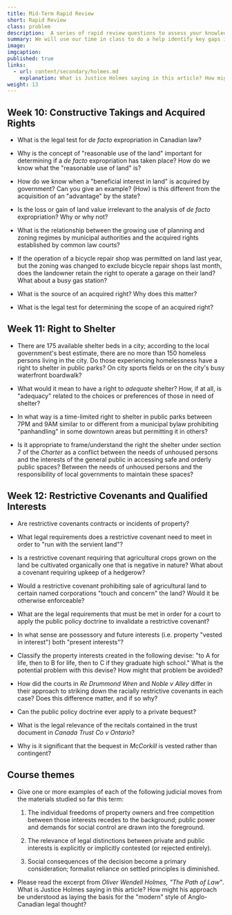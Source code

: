 ```yaml
---
title: Mid-Term Rapid Review
short: Rapid Review
class: problem
description:  A series of rapid review questions to assess your knowledge and understanding at the end term.
summary: We will use our time in class to do a help identify key gaps in your knowledge and understanding in the course this term, with an emphasis on the weeks since our last review. To that end, I have provided a list of "rapid review" questions for you to read and consider. I don’t suggest that you address them all in full detail. Instead, read each and consider your answer for no more than a minute or two. You can come back to these questions in more detail as part of your exam preparation--their purpose at this point is only to provide a check on what you've learned so far and to help you to discover where you can most effectively focus your studying.
image: 
imgcaption: 
published: true
links:
  - url: content/secondary/holmes.md
    explanation: What is Justice Holmes saying in this article? How might his approach be understood as laying the basis for the "modern" style of Anglo-Canadian legal thought?
weight: 13
---
```


## Week 10: Constructive Takings and Acquired Rights

- What is the legal test for *de facto* expropriation in Canadian law? 

- Why is the concept of "reasonable use of the land" important for determining if a *de facto* expropriation has taken place? How do we know what the "reasonable use of land" is? 

- How do we know when a "beneficial interest in land" is acquired by government? Can you give an example? (How) is this different from the acquisition of an "advantage" by the state?

- Is the loss or gain of land value irrelevant to the analysis of *de facto* expropriation? Why or why not?

- What is the relationship between the growing use of planning and zoning regimes by municipal authorities and the acquired rights established by common law courts? 

- If the operation of a bicycle repair shop was permitted on land last year, but the zoning was changed to exclude bicycle repair shops last month, does the landowner retain the right to operate a garage on their land? What about a busy gas station? 

- What is the source of an acquired right? Why does this matter?

- What is the legal test for determining the scope of an acquired right? 

## Week 11: Right to Shelter

- There are 175 available shelter beds in a city; according to the local government's best estimate, there are no more than 150 homeless persons living in the city. Do those experiencing homelessness have a right to shelter in public parks? On city sports fields or on the city's busy waterfront boardwalk? 

- What would it mean to have a right to *adequate* shelter? How, if at all, is "adequacy" related to the choices or preferences of those in need of shelter?

- In what way is a time-limited right to shelter in public parks between 7PM and 9AM similar to or different from a municipal bylaw prohibiting "panhandling" in some downtown areas but permitting it in others? 

- Is it appropriate to frame/understand the right the shelter under section 7 of the *Charter* as a conflict between the needs of unhoused persons and the interests of the general public in accessing safe and orderly public spaces? Between the needs of unhoused persons and the responsibility of local governments to maintain these spaces?

## Week 12: Restrictive Covenants and Qualified Interests

- Are restrictive covenants contracts or incidents of property? 

- What legal requirements does a restrictive covenant need to meet in order to "run with the servient land"? 

- Is a restrictive covenant requiring that agricultural crops grown on the land be cultivated organically one that is negative in nature? What about a covenant requiring upkeep of a hedgerow? 

- Would a restrictive covenant prohibiting sale of agricultural land to certain named corporations "touch and concern" the land? Would it be otherwise enforceable? 

- What are the legal requirements that must be met in order for a court to apply the public policy doctrine to invalidate a restrictive covenant?

- In what sense are possessory and future interests (i.e. property "vested in interest") both "present interests"? 

- Classify the property interests created in the following devise: "to A for life, then to B for life, then to C if they graduate high school." What is the potential problem with this devise? How might that problem be avoided? 

- How did the courts in *Re Drummond Wren* and *Noble v Alley* differ in their approach to striking down the racially restrictive covenants in each case? Does this difference matter, and if so why? 

- Can the public policy doctrine ever apply to a private bequest? 

- What is the legal relevance of the recitals contained in the trust document in *Canada Trust Co v Ontario*? 

- Why is it significant that the bequest in *McCorkill* is vested rather than contingent? 

## Course themes

- Give one or more examples of each of the following judicial moves from the materials studied so far this term:

    1. The individual freedoms of property owners and free competition between those interests recedes to the background; public power and demands for social control are drawn into the foreground.

    2. The relevance of legal distinctions between private and public interests is explicitly or implicitly contested (or rejected entirely).
    
    3. Social consequences of the decision become a primary consideration; formalist reliance on settled principles is diminished.

- Please read the excerpt from *Oliver Wendell Holmes, "The Path of Law"*. What is Justice Holmes saying in this article? How might his approach be understood as laying the basis for the "modern" style of Anglo-Canadian legal thought?